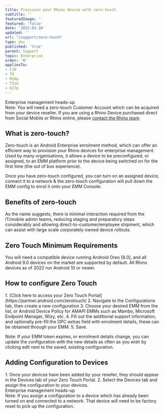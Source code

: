```yaml
---
title: Provision your Rhino device with zero-touch
subtitle: ''
featuredImage: ''
featured: 'false'
date: '2022-03-16'
updated: ''
url: "/support/zero-touch"
type: doc
published: 'true'
parent: Support
topic: Enterprise
order: '0'
appliesTo:
- C10
- T8
- M10p
- T5se
- K27p
---
```


<div class="callout callout-warning">
<div class="callout-heading">Enterprise management heads-up</div>
Note: You will need a zero-touch Customer Account which can be acquired from your device reseller. If you are using a Rhino Device purchased direct from Social Mobile or Rhino online, please <a href="/support/escalate">contact the Rhino team</a>
</div>

## What is zero-touch?

Zero-touch is an Android Enterprise enrolment method, which can offer an efficient way to provision your Rhino devices for enterprise management. Used by many organisations, it allows a device to be preconfigured, or assigned, to an EMM platform prior to the device being switched on for the first time (the out of box experience).

Once you have zero-touch configured, you can turn on an assigned device, connect it to a network & the zero-touch configuration will pull down the EMM config to enrol it onto your EMM Console.


## Benefits of zero-touch

As the name suggests, there is minimal interaction required from the IT/mobile admin teams, reducing staging and preparatory steps considerably and allowing direct-to-customer/employee shipment, which can assist with large scale corporately owned device rollouts.

## Zero Touch Minimum Requirements

You will need a compatible device running Android Oreo [8.0], and all Android 9.0 devices on the market are supported by default. All Rhino devices as of 2022 run Android 10 or newer.

## How to configure Zero Touch

<div class="numbered-instructions" markdown="1">
1. [Click here to access your Zero Touch Portal](https://partner.android.com/zerotouch)
2. Navigate to the Configurations tab, then create a new configuration
3. Choose your desired EMM from the list, or Android Device Policy for AMAPI EMMs such as Mambo, Microsoft Endpoint Manager, Wizy, etc.
4. Fill out the additional support information, and optionally pre-fill the DPC extras field with enrolment details, these can be obtained through your EMM.
5. Save.
</div>

Note: If your EMM token expires, or enrolment details change, you can update the configuration with the new details as often as you wish by clicking edit next to the saved, existing configuration.

## Adding Configuration to Devices

<div class="numbered-instructions" markdown="1">
1. Once your devices have been added by your reseller, they should appear in the Devices tab of your Zero Touch Portal.
2. Select the Devices tab and assign the configuration to your devices.
</div>

<div class="callout callout-warning">
<div class="callout-heading">Enterprise management heads-up</div>
Note: If you assign a configuration to a device which has already been turned on and connected to a network. That device will need to be factory reset to pick up the configuration.
</div>
